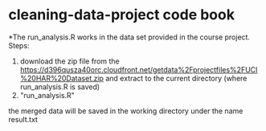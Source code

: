 # cleaning-data-project code book
*The run_analysis.R works in the data set provided in the course project.
Steps:
1) download the zip file from the https://d396qusza40orc.cloudfront.net/getdata%2Fprojectfiles%2FUCI%20HAR%20Dataset.zip and extract to the current directory (where run_analysis.R is saved)
2) "run_analysis.R"

the merged data will be saved in the working directory under the name result.txt